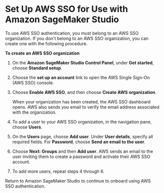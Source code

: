 # Set Up AWS SSO for Use with Amazon SageMaker Studio<a name="onboard-sso-setup"></a>

To use AWS SSO authentication, you must belong to an AWS SSO organization\. If you don't belong to an AWS SSO organization, you can create one with the following procedure\.

**To create an AWS SSO organization**

1. On the **Amazon SageMaker Studio Control Panel**, under **Get started**, choose **Standard setup**\.

1. Choose the **set up an account** link to open the AWS Single Sign\-On \(AWS SSO\) console\.

1. Choose **Enable AWS SSO**, and then choose **Create AWS organization**\.

   When your organization has been created, the AWS SSO dashboard opens\. AWS also sends you email to verify the email address associated with the organization\.

1. To add a user to your AWS SSO organization, in the navigation pane, choose **Users**\.

1. On the **Users** page, choose **Add user**\. Under **User details**, specify all required fields\. For **Password**, choose **Send an email to the user**\.

1. Choose **Next: Groups** and then **Add user**\. AWS sends an email to the user inviting them to create a password and activate their AWS SSO account\.

1. To add more users, repeat steps 4 through 6\.

Return to Amazon SageMaker Studio to continue to onboard using AWS SSO authentication\.